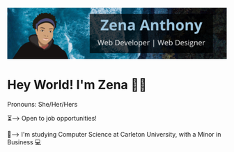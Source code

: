 ![My Banner](GitHubBanner.png)

# Hey World! I'm Zena 👋🏽
Pronouns: She/Her/Hers 

⏳--> Open to job opportunities!

🏫--> I'm studying Computer Science at Carleton University, with a Minor in Business 💻


